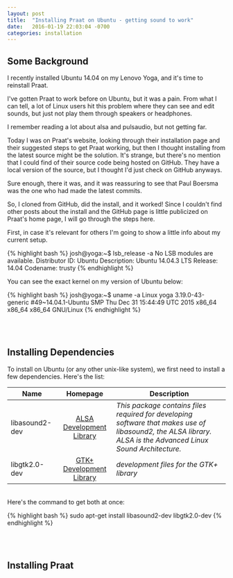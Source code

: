 ```yaml
---
layout: post
title:  "Installing Praat on Ubuntu - getting sound to work"
date:   2016-01-19 22:03:04 -0700
categories: installation
---
```


## Some Background

I recently installed Ubuntu 14.04 on my Lenovo Yoga, and it's time to reinstall Praat. 

I've gotten Praat to work before on Ubuntu, but it was a pain. From what I can tell, a lot of Linux users hit this problem where they can see and edit sounds, but just not play them through speakers or headphones. 

I remember reading a lot about alsa and pulsaudio, but not getting far.

Today I was on Praat's website, looking through their installation page and their suggested steps to get Praat working, but then I thought installing from the latest source might be the solution. It's strange, but there's no mention that I could find of their source code being hosted on GitHub. They have a local version of the source, but I thought I'd just check on GitHub anyways. 

Sure enough, there it was, and it was reassuring to see that Paul Boersma was the one who had made the latest commits.

So, I cloned from GitHub, did the install, and it worked! Since I couldn't find other posts about the install and the GitHub page is little publicized on Praat's home page, I will go through the steps here.

First, in case it's relevant for others I'm going to show a little info about my current setup.

{% highlight bash %}
josh@yoga:~$ lsb_release -a
No LSB modules are available.
Distributor ID:	Ubuntu
Description:	Ubuntu 14.04.3 LTS
Release:	14.04
Codename:	trusty
{% endhighlight %}

You can see the exact kernel on my version of Ubuntu below:

{% highlight bash %}
josh@yoga:~$ uname -a
Linux yoga 3.19.0-43-generic #49~14.04.1-Ubuntu SMP Thu Dec 31 15:44:49 UTC 2015 x86_64 x86_64 x86_64 GNU/Linux
{% endhighlight %}

<br />

<br />

## Installing Dependencies

To install on Ubuntu (or any other unix-like system), we first need to install a few dependencies. Here's the list:

| Name       | Homepage   | Description  |
| ------------- |:-------------:| -----|
| libasound2-dev      | [ALSA Development Library][libasound2] | *This package contains files required for developing software that makes use of libasound2, the ALSA library. ALSA is the Advanced Linux Sound Architecture.* | 
| libgtk2.0-dev      | [GTK+ Development Library][libgtk]      |   *development files for the GTK+ library* |


<br />
Here's the command to get both at once:

{% highlight bash %}
sudo apt-get install libasound2-dev libgtk2.0-dev
{% endhighlight %}

<br />

<br />

## Installing Praat




[libgtk]: http://packages.ubuntu.com/precise/libgtk2.0-dev
[libasound2]: https://packages.debian.org/sid/libasound2-dev

